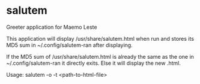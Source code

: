 # salutem
Greeter application for Maemo Leste

This application will display /usr/share/salutem.html when run and stores its MD5 sum in ~/.config/salutem-ran after displaying.

If the MD5 sum of /usr/share/salutem.html is already the same as the one in ~/.config/salutem-ran it directly exits. Else it will display the new .html.

Usage: salutem -o -t \<path-to-html-file\>
